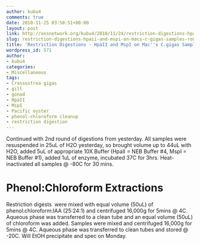 ```yaml
---
author: kubu4
comments: true
date: 2010-11-25 03:50:51+00:00
layout: post
link: http://onsnetwork.org/kubu4/2010/11/24/restriction-digestions-hpaii-and-mspi-on-macs-c-gigas-samples-round-2/
slug: restriction-digestions-hpaii-and-mspi-on-macs-c-gigas-samples-round-2
title: 'Restriction Digestions - HpaII and MspI on Mac''s C.gigas Samples: Round 2'
wordpress_id: 571
author:
- kubu4
categories:
- Miscellaneous
tags:
- Crassostrea gigas
- gill
- gonad
- HpaII
- MspI
- Pacific oyster
- phenol-chloroform cleanup
- restriction digestion
---
```


Continued with 2nd round of digestions from yesterday. All samples were resuspended in 25uL of H2O yesterday, so brought volume up to 44uL with H2O, added 5uL of appropriate 10X Buffer (HpaII = NEB Buffer #4, MspI = NEB Buffer #1), added 1uL of enzyme, incubated 37C for 3hrs. Heat-inactivated all samples @ -80C for 30 mins.



# 





# Phenol:Chloroform Extractions



Restriction digests  were mixed with equal volume (50uL) of phenol:chloroform:IAA (25:24:1) and centrifuged 16,000g for 5mins @ 4C. Aqueous phase was transferred to a clean tube and an equal volume (50uL) of chloroform was added. Samples were mixed and centrifuged 16,000g for 5mins @ 4C. Aqueous phase was transferred to clean tubes and stored @ -20C. Will EtOH precipitate and spec on Monday.
